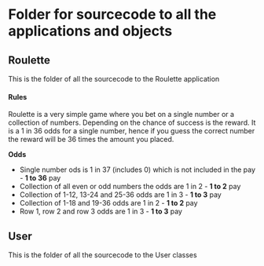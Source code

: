 # Folder for sourcecode to all the applications and objects
## Roulette
This is the folder of all the sourcecode to the Roulette application

#### Rules
Roulette is a very simple game where you bet on a single number or a collection of numbers. 
Depending on the chance of success is the reward. It is a 1 in 36 odds for a single number,
hence if you guess the correct number the reward will be 36 times the amount you placed.

**Odds**
- Single number ods is 1 in 37 (includes 0) which is not included in the pay - **1 to 36** pay
- Collection of all even or odd numbers the odds are 1 in 2  -  **1 to 2** pay
- Collection of 1-12, 13-24 and 25-36 odds are 1 in 3  -   **1 to 3** pay
- Collection of 1-18 and 19-36 odds are 1 in 2  -  **1 to 2** pay
- Row 1, row 2 and row 3 odds are 1 in 3  -  **1 to 3** pay

## User
This is the folder of all the sourcecode to the User classes

